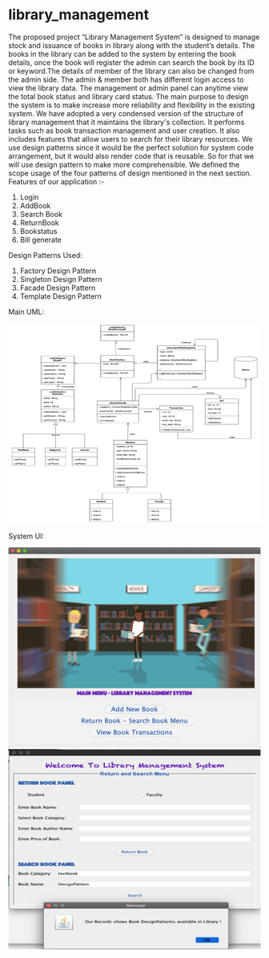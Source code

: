 # library_management
The proposed project “Library Management System” is designed to manage stock and issuance of books in library along with the student’s details. The books in the library can be added to the system by entering the book details, once the book will register the admin can search the book by its ID or keyword.The details of member of the library can also be changed from the admin side. The admin & member both has different login access to view the library data. The management or admin panel can anytime view the total book status and library card status. The main purpose to design the system is to make increase more reliability and flexibility in the existing system. We have adopted a very condensed version of the structure of library management that it maintains the library's collection. It performs tasks such as book transaction management and user creation. It also includes features that allow users to search for their library resources. We use design patterns since it would be the perfect solution for system code arrangement, but it would also render code that is reusable. So for that we will use design pattern to make more comprehensible. We defined the scope usage of the four patterns of design mentioned in the next section.
Features of our application :-
1. Login
2. AddBook
3. Search Book
4. ReturnBook
5. Bookstatus
6. Bill generate

Design Patterns Used:
1. Factory Design Pattern
2. Singleton Design Pattern
3. Facade Design Pattern
4. Template Design Pattern

Main UML:

<img src="https://github.com/pratikmehkarkar/library_management/blob/main/ss_3.png" data-canonical-src="https://github.com/pratikmehkarkar/library_management/blob/main/ss_3.png" width="700" height="400" />

System UI:

<img src="https://github.com/pratikmehkarkar/library_management/blob/main/ss_1.png" data-canonical-src="https://github.com/pratikmehkarkar/library_management/blob/main/ss_1.png" width="700" height="400" />

<img src="https://github.com/pratikmehkarkar/library_management/blob/main/ss_2.png" data-canonical-src="https://github.com/pratikmehkarkar/library_management/blob/main/ss_2.png" width="700" height="400" />



